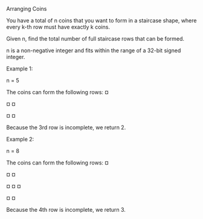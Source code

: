 Arranging Coins

You have a total of n coins that you want to form in a staircase shape, where every k-th row must have exactly k coins.

Given n, find the total number of full staircase rows that can be formed.

n is a non-negative integer and fits within the range of a 32-bit signed integer.

Example 1:

n = 5

The coins can form the following rows:
¤

¤ ¤

¤ ¤

Because the 3rd row is incomplete, we return 2.

Example 2:

n = 8

The coins can form the following rows:
¤

¤ ¤

¤ ¤ ¤

¤ ¤

Because the 4th row is incomplete, we return 3.
